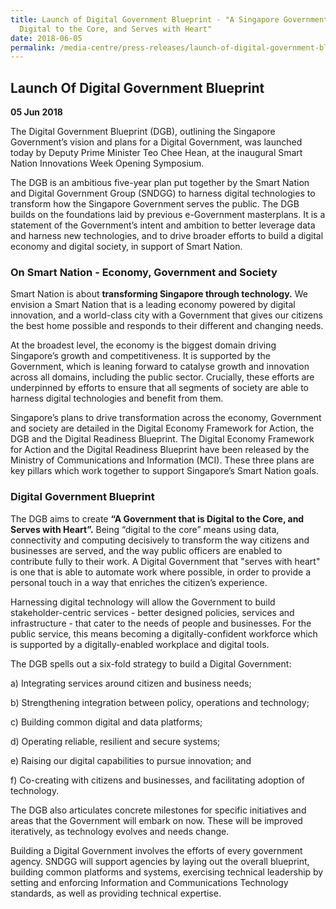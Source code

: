 ```yaml
---
title: Launch of Digital Government Blueprint - "A Singapore Government that is
  Digital to the Core, and Serves with Heart"
date: 2018-06-05
permalink: /media-centre/press-releases/launch-of-digital-government-blueprint/
---
```

## Launch Of Digital Government Blueprint

**05 Jun 2018** 

The Digital Government Blueprint (DGB), outlining the Singapore Government’s vision and plans for a Digital Government, was launched today by Deputy Prime Minister Teo Chee Hean, at the inaugural Smart Nation Innovations Week Opening Symposium.

The DGB is an ambitious five-year plan put together by the Smart Nation and Digital Government Group (SNDGG) to harness digital technologies to transform how the Singapore Government serves the public. The DGB builds on the foundations laid by previous e-Government masterplans. It is a statement of the Government’s intent and ambition to better leverage data and harness new technologies, and to drive broader efforts to build a digital economy and digital society, in support of Smart Nation.

### On Smart Nation - Economy, Government and Society

Smart Nation is about  **transforming Singapore through technology.** We envision a Smart Nation that is a leading economy powered by digital innovation, and a world-class city with a Government that gives our citizens the best home possible and responds to their different and changing needs.

At the broadest level, the economy is the biggest domain driving Singapore’s growth and competitiveness. It is supported by the Government, which is leaning forward to catalyse growth and innovation across all domains, including the public sector. Crucially, these efforts are underpinned by efforts to ensure that all segments of society are able to harness digital technologies and benefit from them.

Singapore’s plans to drive transformation across the economy, Government and society are detailed in the Digital Economy Framework for Action, the DGB and the Digital Readiness Blueprint. The Digital Economy Framework for Action and the Digital Readiness Blueprint have been released by the Ministry of Communications and Information (MCI). These three plans are key pillars which work together to support Singapore’s Smart Nation goals.

### Digital Government Blueprint

The DGB aims to create **“A Government that is Digital to the Core, and Serves with Heart”.** Being “digital to the core” means using data, connectivity and computing decisively to transform the way citizens and businesses are served, and the way public officers are enabled to contribute fully to their work. A Digital Government that "serves with heart" is one that is able to automate work where possible, in order to provide a personal touch in a way that enriches the citizen’s experience.

Harnessing digital technology will allow the Government to build stakeholder-centric services - better designed policies, services and infrastructure - that cater to the needs of people and businesses. For the public service, this means becoming a digitally-confident workforce which is supported by a digitally-enabled workplace and digital tools.

The DGB spells out a six-fold strategy to build a Digital Government:

a) Integrating services around citizen and business needs;

b) Strengthening integration between policy, operations and technology;

c) Building common digital and data platforms;

d) Operating reliable, resilient and secure systems;

e) Raising our digital capabilities to pursue innovation; and

f) Co-creating with citizens and businesses, and facilitating adoption of technology.

The DGB also articulates concrete milestones for specific initiatives and areas that the Government will embark on now. These will be improved iteratively, as technology evolves and needs change.

Building a Digital Government involves the efforts of every government agency. SNDGG will support agencies by laying out the overall blueprint, building common platforms and systems, exercising technical leadership by setting and enforcing Information and Communications Technology standards, as well as providing technical expertise.